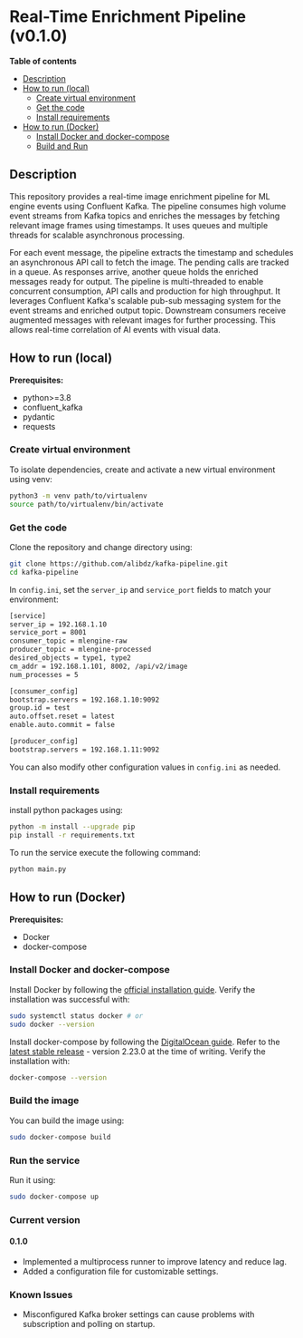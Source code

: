 # Real-Time Enrichment Pipeline (v0.1.0)

**Table of contents**
- [Description](#description)
- [How to run (local)](#how-to-run-local)
  * [Create virtual environment](#create-virtual-environment)
  * [Get the code](#get-the-code)
  * [Install requirements](#install-requirements)
- [How to run (Docker)](#how-to-run-docker)
  * [Install Docker and docker-compose](#install-docker-and-docker-compose)
  * [Build and Run](#Build-the-image)


## Description
This repository provides a real-time image enrichment pipeline for ML engine events using Confluent Kafka. The pipeline consumes high volume event streams from Kafka topics and enriches the messages by fetching relevant image frames using timestamps. It uses queues and multiple threads for scalable asynchronous processing.

For each event message, the pipeline extracts the timestamp and schedules an asynchronous API call to fetch the image. The pending calls are tracked in a queue. As responses arrive, another queue holds the enriched messages ready for output. The pipeline is multi-threaded to enable concurrent consumption, API calls and production for high throughput. It leverages Confluent Kafka's scalable pub-sub messaging system for the event streams and enriched output topic. Downstream consumers receive augmented messages with relevant images for further processing. This allows real-time correlation of AI events with visual data.

## How to run (local)

**Prerequisites:**
- python>=3.8
- confluent_kafka
- pydantic
- requests

### Create virtual environment
To isolate dependencies, create and activate a new virtual environment using venv:
```bash
python3 -m venv path/to/virtualenv
source path/to/virtualenv/bin/activate
```
### Get the code
Clone the repository and change directory using:

```bash
git clone https://github.com/alibdz/kafka-pipeline.git
cd kafka-pipeline
```
In `config.ini`, set the `server_ip` and `service_port` fields to match your environment:
```bash
[service]
server_ip = 192.168.1.10
service_port = 8001
consumer_topic = mlengine-raw
producer_topic = mlengine-processed
desired_objects = type1, type2
cm_addr = 192.168.1.101, 8002, /api/v2/image
num_processes = 5

[consumer_config]
bootstrap.servers = 192.168.1.10:9092
group.id = test
auto.offset.reset = latest
enable.auto.commit = false

[producer_config]
bootstrap.servers = 192.168.1.11:9092
```
You can also modify other configuration values in `config.ini` as needed.

### Install requirements
install python packages using:

```bash
python -m install --upgrade pip
pip install -r requirements.txt
```

To run the service execute the following command:
```bash
python main.py 
```

## How to run (Docker)

**Prerequisites:**

- Docker
- docker-compose

### Install Docker and docker-compose
Install Docker by following the [official installation guide](https://docs.docker.com/engine/install/ubuntu/). Verify the installation was successful with:

```bash
sudo systemctl status docker # or
sudo docker --version
```
Install docker-compose by following the [DigitalOcean guide]((https://www.digitalocean.com/community/tutorials/how-to-install-and-use-docker-compose-on-ubuntu-20-04)). Refer to the [latest stable release](https://github.com/docker/compose/releases) - version 2.23.0 at the time of writing. Verify the installation with:
```bash
docker-compose --version
```


### Build the image
You can build the image using:
```bash
sudo docker-compose build
```

### Run the service
Run it using:
```bash
sudo docker-compose up
```

### Current version
#### 0.1.0
  - Implemented a multiprocess runner to improve latency and reduce lag.
  - Added a configuration file for customizable settings.

### Known Issues
- Misconfigured Kafka broker settings can cause problems with subscription and polling on startup.
